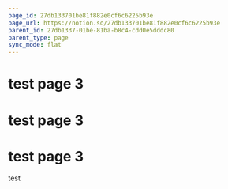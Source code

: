 ```yaml
---
page_id: 27db133701be81f882e0cf6c6225b93e
page_url: https://notion.so/27db133701be81f882e0cf6c6225b93e
parent_id: 27db1337-01be-81ba-b8c4-cdd0e5dddc80
parent_type: page
sync_mode: flat
---
```


# test page 3

# test page 3
# test page 3
test
